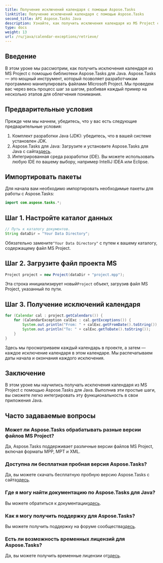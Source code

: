 ```yaml
---
title: Получение исключений календаря с помощью Aspose.Tasks
linktitle: Получение исключений календаря с помощью Aspose.Tasks
second_title: API Aspose.Tasks Java
description: Узнайте, как получить исключения календаря из MS Project с помощью Aspose.Tasks для Java. Пошаговое руководство для бесшовной интеграции.
type: docs
weight: 13
url: /ru/java/calendar-exceptions/retrieve/
---
```

## Введение
В этом уроке мы рассмотрим, как получить исключения календаря из MS Project с помощью библиотеки Aspose.Tasks для Java. Aspose.Tasks — это мощный инструмент, который позволяет разработчикам программно манипулировать файлами Microsoft Project. Мы проведем вас через весь процесс шаг за шагом, разбивая каждый пример на несколько этапов для облегчения понимания.
## Предварительные условия
Прежде чем мы начнем, убедитесь, что у вас есть следующие предварительные условия:
1. Комплект разработки Java (JDK): убедитесь, что в вашей системе установлен JDK.
2.  Aspose.Tasks для Java: Загрузите и установите Aspose.Tasks для Java с сайта[здесь](https://releases.aspose.com/tasks/java/).
3. Интегрированная среда разработки (IDE). Вы можете использовать любую IDE по вашему выбору, например IntelliJ IDEA или Eclipse.

## Импортировать пакеты
Для начала вам необходимо импортировать необходимые пакеты для работы с Aspose.Tasks:
```java
import com.aspose.tasks.*;
```
## Шаг 1. Настройте каталог данных
```java
// Путь к каталогу документов.
String dataDir = "Your Data Directory";
```
 Обязательно замените`"Your Data Directory"` с путем к вашему каталогу, содержащему файл MS Project.
## Шаг 2. Загрузите файл проекта MS
```java
Project project = new Project(dataDir + "project.mpp");
```
 Эта строка инициализирует новый`Project` объект, загрузив файл MS Project, указанный по пути.
## Шаг 3. Получение исключений календаря
```java
for (Calendar cal : project.getCalendars()) {
    for (CalendarException calExc : cal.getExceptions()) {
        System.out.println("From: " + calExc.getFromDate().toString());
        System.out.println("To: " + calExc.getToDate().toString());
    }
}
```
Здесь мы просматриваем каждый календарь в проекте, а затем — каждое исключение календаря в этом календаре. Мы распечатываем даты начала и окончания каждого исключения.

## Заключение
В этом уроке мы научились получать исключения календаря из MS Project с помощью Aspose.Tasks для Java. Выполнив эти простые шаги, вы сможете легко интегрировать эту функциональность в свои приложения Java.
## Часто задаваемые вопросы
### Может ли Aspose.Tasks обрабатывать разные версии файлов MS Project?
Да, Aspose.Tasks поддерживает различные версии файлов MS Project, включая форматы MPP, MPT и XML.
### Доступна ли бесплатная пробная версия Aspose.Tasks?
 Да, вы можете скачать бесплатную пробную версию Aspose.Tasks с сайта[здесь](https://releases.aspose.com/).
### Где я могу найти документацию по Aspose.Tasks для Java?
 Вы можете обратиться к документации[здесь](https://reference.aspose.com/tasks/java/).
### Как я могу получить поддержку для Aspose.Tasks?
 Вы можете получить поддержку на форуме сообщества[здесь](https://forum.aspose.com/c/tasks/15).
### Есть ли возможность временных лицензий для Aspose.Tasks?
 Да, вы можете получить временные лицензии от[здесь](https://purchase.aspose.com/temporary-license/).